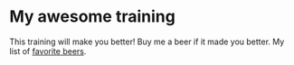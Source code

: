 # My awesome training
This training will make you better!
Buy me a beer if it made you better.
My list of [favorite beers](beers.md).
